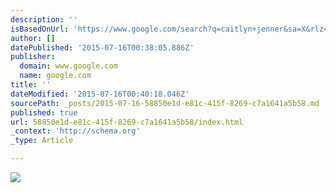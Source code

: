 ```yaml
---
description: ''
isBasedOnUrl: 'https://www.google.com/search?q=caitlyn+jenner&sa=X&rlz=1C1EODB_enUS546US547&espv=2&biw=1008&bih=591&tbm=isch&imgil=VyosiAnXvYHO9M%253A%253BRuOp1bOQmFbF8M%253Bhttp%25253A%25252F%25252Fwww.post-gazette.com%25252Fopinion%25252Fjennifer-graham%25252F2015%25252F06%25252F04%25252FJennifer-Graham-Caitlyn-Jenner-is-still-a-mister%25252Fstories%25252F201506040047&source=iu&pf=m&fir=VyosiAnXvYHO9M%253A%252CRuOp1bOQmFbF8M%252C_&usg=__QLJ_IGxfJfboEYC2s_yldSwX3mc%3D&ved=0CDMQyjdqFQoTCJ3DtY2y3sYCFUQyiAodSkILMQ&ei=W_qmVd2pOcTkoATKhK2IAw#imgrc=VyosiAnXvYHO9M%3A&usg=__QLJ_IGxfJfboEYC2s_yldSwX3mc%3D'
author: []
datePublished: '2015-07-16T00:38:05.886Z'
publisher:
  domain: www.google.com
  name: google.com
title: ''
dateModified: '2015-07-16T00:40:18.046Z'
sourcePath: _posts/2015-07-16-58850e1d-e81c-415f-8269-c7a1641a5b58.md
published: true
url: 58850e1d-e81c-415f-8269-c7a1641a5b58/index.html
_context: 'http://schema.org'
_type: Article

---
```

![](https://encrypted-tbn2.gstatic.com/images?q=tbn:ANd9GcRLgNkD_zS9vpjELHxN7cWIwsSLD42MqAvk4KYgLmT6bc6-sZ40)